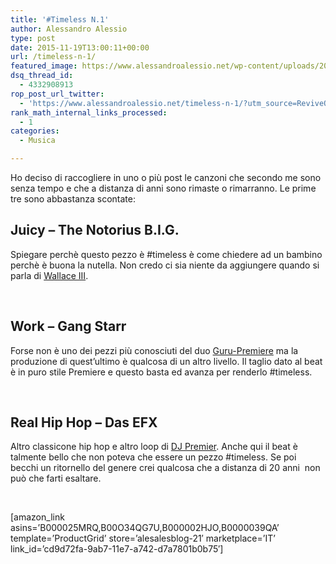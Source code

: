 ```yaml
---
title: '#Timeless N.1'
author: Alessandro Alessio
type: post
date: 2015-11-19T13:00:11+00:00
url: /timeless-n-1/
featured_image: https://www.alessandroalessio.net/wp-content/uploads/2015/11/Timeless-146x146.jpg
dsq_thread_id:
  - 4332908913
rop_post_url_twitter:
  - 'https://www.alessandroalessio.net/timeless-n-1/?utm_source=ReviveOldPost&utm_medium=social&utm_campaign=ReviveOldPost'
rank_math_internal_links_processed:
  - 1
categories:
  - Musica

---
```

Ho deciso di raccogliere in uno o più post le canzoni che secondo me sono senza tempo e che a distanza di anni sono rimaste o rimarranno. Le prime tre sono abbastanza scontate:

## Juicy &#8211; The Notorius B.I.G.

Spiegare perchè questo pezzo è #timeless è come chiedere ad un bambino perchè è buona la nutella. Non credo ci sia niente da aggiungere quando si parla di <a href="https://it.wikipedia.org/wiki/The_Notorious_B.I.G." target="_blank" rel="noopener">Wallace III</a>.



&nbsp;

## Work &#8211; Gang Starr

Forse non è uno dei pezzi più conosciuti del duo <a href="https://it.wikipedia.org/wiki/Gang_Starr" target="_blank" rel="noopener">Guru-Premiere</a> ma la produzione di quest&#8217;ultimo è qualcosa di un altro livello. Il taglio dato al beat è in puro stile Premiere e questo basta ed avanza per renderlo #timeless.



&nbsp;

## Real Hip Hop &#8211; Das EFX

Altro classicone hip hop e altro loop di <a href="https://it.wikipedia.org/wiki/DJ_Premier" target="_blank" rel="noopener">DJ Premier</a>. Anche qui il beat è talmente bello che non poteva che essere un pezzo #timeless. Se poi becchi un ritornello del genere crei qualcosa che a distanza di 20 anni  non può che farti esaltare.



&nbsp;

[amazon\_link asins=&#8217;B000025MRQ,B00O34QG7U,B000002HJO,B0000039QA&#8217; template=&#8217;ProductGrid&#8217; store=&#8217;alesalesblog-21&#8242; marketplace=&#8217;IT&#8217; link\_id=&#8217;cd9d72fa-9ab7-11e7-a742-d7a7801b0b75&#8242;]